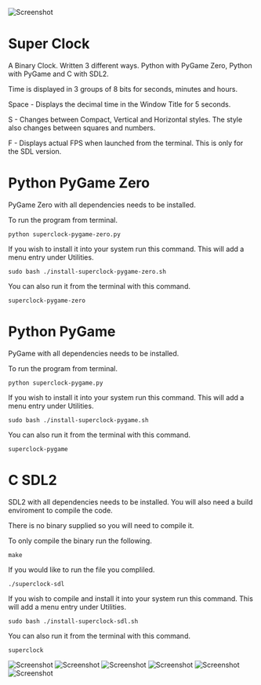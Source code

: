 ![Screenshot](screenshots/compact1.png)
# Super Clock
A Binary Clock. Written 3 different ways. Python with PyGame Zero, Python with PyGame and C with SDL2.

Time is displayed in 3 groups of 8 bits for seconds, minutes and hours.

Space - Displays the decimal time in the Window Title for 5 seconds.

S - Changes between Compact, Vertical and Horizontal styles. The style also changes between squares and numbers.

F - Displays actual FPS when launched from the terminal. This is only for the SDL version.

# Python PyGame Zero

PyGame Zero with all dependencies needs to be installed.

To run the program from terminal.

    python superclock-pygame-zero.py


If you wish to install it into your system run this command. This will add a menu entry under Utilities.

    sudo bash ./install-superclock-pygame-zero.sh


You can also run it from the terminal with this command.

    superclock-pygame-zero


# Python PyGame

PyGame with all dependencies needs to be installed.

To run the program from terminal.

    python superclock-pygame.py


If you wish to install it into your system run this command. This will add a menu entry under Utilities.

    sudo bash ./install-superclock-pygame.sh


You can also run it from the terminal with this command.

    superclock-pygame


# C SDL2

SDL2 with all dependencies needs to be installed. You will also need a build enviroment to compile the code.

There is no binary supplied so you will need to compile it.

To only compile the binary run the following.

    make


If you would like to run the file you compliled.

    ./superclock-sdl


If you wish to compile and install it into your system run this command. This will add a menu entry under Utilities.

    sudo bash ./install-superclock-sdl.sh


You can also run it from the terminal with this command.

    superclock

![Screenshot](screenshots/compact3.png)
![Screenshot](screenshots/vertical1.png)
![Screenshot](screenshots/horizontal1.png)
![Screenshot](screenshots/compact2.png)
![Screenshot](screenshots/vertical2.png)
![Screenshot](screenshots/horizontal2.png)
